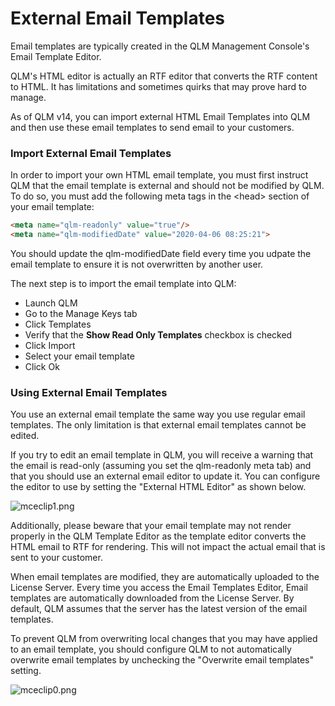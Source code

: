 # External Email Templates

Email templates are typically created in the QLM Management Console's Email Template Editor.&#x20;

QLM's HTML editor is actually an RTF editor that converts the RTF content to HTML. It has limitations and sometimes quirks that may prove hard to manage.

As of QLM v14, you can import external HTML Email Templates into QLM and then use these email templates to send email to your customers.

### Import External Email Templates

In order to import your own HTML email template, you must first instruct QLM that the email template is external and should not be modified by QLM. To do so, you must add the following meta tags in the \<head> section of your email template:

```html
<meta name="qlm-readonly" value="true"/> 
<meta name="qlm-modifiedDate" value="2020-04-06 08:25:21">
```

You should update the qlm-modifiedDate field every time you udpate the email template to ensure it is not overwritten by another user.

The next step is to import the email template into QLM:

* Launch QLM
* Go to the Manage Keys tab
* Click Templates
* Verify that the **Show Read Only Templates** checkbox is checked
* Click Import
* Select your email template
* Click Ok

### Using External Email Templates

You use an external email template the same way you use regular email templates. The only limitation is that external email templates cannot be edited.

If you try to edit an email template in QLM, you will receive a warning that the email is read-only (assuming you set the qlm-readonly meta tab) and that you should use an external email editor to update it. You can configure the editor to use by setting the "External HTML Editor" as shown below.

![mceclip1.png](https://support.soraco.co/hc/article\_attachments/360055820992/mceclip1.png)

Additionally, please beware that your email template may not render properly in the QLM Template Editor as the template editor converts the HTML email to RTF for rendering. This will not impact the actual email that is sent to your customer.

When email templates are modified, they are automatically uploaded to the License Server. Every time you access the Email Templates Editor, Email templates are automatically downloaded from the License Server. By default, QLM assumes that the server has the latest version of the email templates.

To prevent QLM from overwriting local changes that you may have applied to an email template, you should configure QLM to not automatically overwrite email templates by unchecking the "Overwrite email templates" setting.

&#x20;

![mceclip0.png](https://support.soraco.co/hc/article\_attachments/360055820592/mceclip0.png)
